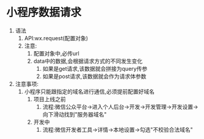 # 小程序数据请求

1. 语法
   1. API:wx.request(配置对象)
   2. 注意:
      1. 配置对象中,必传url
      2. data中的数据,会根据请求方式的不同发生变化
         1. 如果是get请求,该数据就会拼接为query传参
         2. 如果是post请求,该数据就会作为请求体参数
2. 注意事项:
   1. 小程序只能跟指定的域名进行通信,必须提前配置好域名
      1. 项目上线之前
         1. 流程:微信公众平台->进入个人后台->开发->开发管理->开发设置->向下滑动找到"服务器域名"
      2. 开发中
         1. 流程:微信开发者工具->详情->本地设置->勾选"不校验合法域名"

